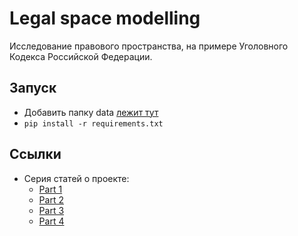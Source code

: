 # Legal space modelling

Исследование правового пространства, на примере Уголовного Кодекса Российской Федерации.

## Запуск
- Добавить папку data [лежит тут](https://yadi.sk/d/MhVSFVp_6MOOeg)
- `pip install -r requirements.txt`

## Ссылки
* Серия статей о проекте:
  - [Part 1](https://heterarchica.wordpress.com/2018/04/05/legal-space-modelling-using-natural-language-understanding-%D0%B8%D0%B7%D1%83%D1%87%D0%B5%D0%BD%D0%B8%D0%B5-%D0%BC%D0%B0%D1%82%D0%B5%D0%BC%D0%B0%D1%82%D0%B8%D1%87%D0%B5%D1%81%D0%BA%D0%BE%D0%B9/)
  - [Part 2](https://heterarchica.wordpress.com/2018/04/09/legal-space-modelling-using-natural-language-understanding-%D0%B8%D0%B7%D1%83%D1%87%D0%B5%D0%BD%D0%B8%D0%B5-%D0%BC%D0%B0%D1%82%D0%B5%D0%BC%D0%B0%D1%82%D0%B8%D1%87%D0%B5%D1%81%D0%BA%D0%BE/)
  - [Part 3](https://heterarchica.wordpress.com/2018/04/13/legal-space-modelling-using-natural-language-understanding-%D0%B8%D0%B7%D1%83%D1%87%D0%B5%D0%BD%D0%B8%D0%B5-%D0%BC%D0%B0%D1%82%D0%B5%D0%BC%D0%B0%D1%82%D0%B8%D1%87%D0%B5%D1%81%D0%BA%D0%BE-2/)
  - [Part 4](https://heterarchica.wordpress.com/2018/04/20/legal-space-modelling-using-natural-language-understanding-%D0%B8%D0%B7%D1%83%D1%87%D0%B5%D0%BD%D0%B8%D0%B5-%D0%BC%D0%B0%D1%82%D0%B5%D0%BC%D0%B0%D1%82%D0%B8%D1%87%D0%B5%D1%81%D0%BA%D0%BE-3/)
